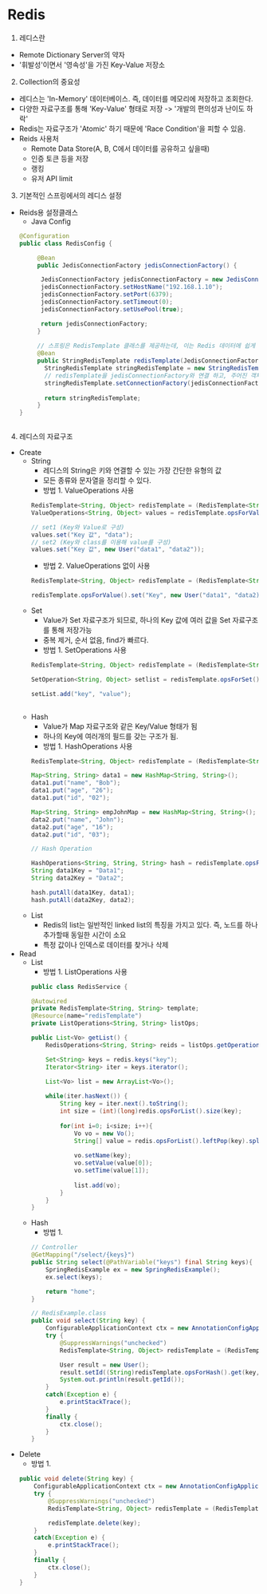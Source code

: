 # Redis

1. 레디스란
  - Remote Dictionary Server의 약자
  - '휘발성'이면서 '영속성'을 가진 Key-Value 저장소
  
2. Collection의 중요성
  - 레디스는 'In-Memory' 데이터베이스. 즉, 데이터를 메모리에 저장하고 조회한다.
  - 다양한 자료구조를 통해 'Key-Value' 형태로 저장 -> '개발의 편의성과 난이도 하락'
  - Redis는 자료구조가 'Atomic' 하기 때문에 'Race Condition'을 피할 수 있음.
  - Reids 사용처
  	- Remote Data Store(A, B, C에서 데이터를 공유하고 싶을때)
  	- 인증 토큰 등을 저장
	- 랭킹
	- 유저 API limit
	
 
3. 기본적인 스프링에서의 레디스 설정
  - Reids용 설정클래스
    - Java Config
    ```java
    @Configuration
    public class RedisConfig {

		 @Bean
		 public JedisConnectionFactory jedisConnectionFactory() {

		  JedisConnectionFactory jedisConnectionFactory = new JedisConnectionFactory();
		  jedisConnectionFactory.setHostName("192.168.1.10");
		  jedisConnectionFactory.setPort(6379);
		  jedisConnectionFactory.setTimeout(0);
		  jedisConnectionFactory.setUsePool(true);

		  return jedisConnectionFactory;
		 }
		 
		 // 스프링은 RedisTemplate 클래스를 제공하는데, 이는 Redis 데이터에 쉽게 접근하기 위한 코드를 제공합니다.
		 @Bean
		 public StringRedisTemplate redisTemplate(JedisConnectionFactory jedisConnectionFactory) {
		   StringRedisTemplate stringRedisTemplate = new StringRedisTemplate();
		   // redisTemplate을 jedisConnectionFactory와 연결 하고, 주어진 객체와 Redis 데이터간의 직렬화, 역직렬화를 자동으로 수행 
		   stringRedisTemplate.setConnectionFactory(jedisConnectionFactory);
		  
		   return stringRedisTemplate;
		 }
    }
  
4. 레디스의 자료구조
  - Create
	  - String
	    - 레디스의 String은 키와 연결할 수 있는 가장 간단한 유형의 값
	    - 모든 종류와 문자열을 정리할 수 있다.
	    - 방법 1. ValueOperations 사용
	    ```java
	    RedisTemplate<String, Object> redisTemplate = (RedisTemplate<String, Object>) ctx.getBean("redisTemplate");
	    ValueOperations<String, Object> values = redisTemplate.opsForValue();

	    // set1 (Key와 Value로 구성)
	    values.set("Key 값", "data");
	    // set2 (Key와 class를 이용해 value를 구성)
	    values.set("Key 값", new User("data1", "data2")); 
	    ```
	    - 방법 2. ValueOperations 없이 사용
	    ```java
	    RedisTemplate<String, Object> redisTemplate = (RedisTemplate<String, Object>) ctx.getBean("redisTemplate");

	    redisTemplate.opsForValue().set("Key", new User("data1", "data2));
	    ```
	  - Set
	    - Value가 Set 자료구조가 되므로, 하나의 Key 값에 여러 값을 Set 자료구조를 통해 저장가능
	    - 중복 제거, 순서 없음, find가 빠르다.
	    - 방법 1. SetOperations 사용
	    ```java
	    RedisTemplate<String, Object> redisTemplate = (RedisTemplate<String, Object>) ctx.getBean("redisTemplate");
	    
	    SetOperation<String, Object> setlist = redisTemplate.opsForSet();
	    
	    setList.add("key", "value");
	    	    
	    ```
	  - Hash
	    - Value가 Map 자료구조와 같은 Key/Value 형태가 됨
	    - 하나의 Key에 여러개의 필드를 갖는 구조가 됨.
	    - 방법 1. HashOperations 사용
	    ``` java
	    RedisTemplate<String, Object> redisTemplate = (RedisTemplate<String, Object>)ctx.getBean("redisTemplate");

	    Map<String, String> data1 = new HashMap<String, String>();
	    data1.put("name", "Bob");
	    data1.put("age", "26");
	    data1.put("id", "02");

	    Map<String, String> empJohnMap = new HashMap<String, String>();
	    data2.put("name", "John");
	    data2.put("age", "16");
	    data2.put("id", "03");

	    // Hash Operation

	    HashOperations<String, String, String> hash = redisTemplate.opsForHash();
	    String data1Key = "Data1";
	    String data2Key = "Data2";

	    hash.putAll(data1Key, data1);
	    hash.putAll(data2Key, data2);
	    ```
	  - List
	    - Redis의 list는 일반적인 linked list의 특징을 가지고 있다. 즉, 노드를 하나 추가할때 동일한 시간이 소요
	    - 특정 값이나 인덱스로 데이터를 찾거나 삭제
  - Read	   
	  - List
	    - 방법 1. ListOperations 사용
	    ``` java
	    public class RedisService {

	    @Autowired
		private RedisTemplate<String, String> template;
		@Resource(name="redisTemplate")
		private ListOperations<String, String> listOps;

		public List<Vo> getList() {
			RedisOperations<String, String> reids = listOps.getOperations();

			Set<String> keys = redis.keys("key");
			Iterator<String> iter = keys.iterator();

			List<Vo> list = new ArrayList<Vo>();
			
			while(iter.hasNext()) {
				String key = iter.next().toString();
				int size = (int)(long)redis.opsForList().size(key);
				
				for(int i=0; i<size; i++){
					Vo vo = new Vo();
					String[] value = redis.opsForList().leftPop(key).split("_");
					
					vo.setName(key);
					vo.setValue(value[0]);
					vo.setTime(value[1]);
					
					list.add(vo);
				}
			}
		}
	    ```
	  - Hash
	  	- 방법 1. 
		``` java
		// Controller
	   	@GetMapping("/select/{keys}")
		public String select(@PathVariable("keys") final String keys){
			SpringRedisExample ex = new SpringRedisExample();
			ex.select(keys);

			return "home";
		}
		```
		``` java
		// RedisExample.class
		public void select(String key) {
			ConfigurableApplicationContext ctx = new AnnotationConfigApplicationContext(SpringRedisConfig.class);
			try {
				@SuppressWarnings("unchecked")
				RedisTemplate<String, Object> redisTemplate = (RedisTemplate<String, Object>)ctx.getBean("redisTemplate");

				User result = new User();
				result.setId((String)redisTemplate.opsForHash().get(key, "name"));
				System.out.println(result.getId());
			}
			catch(Exception e) {
				e.printStackTrace();
			}
			finally {
				ctx.close();
			}
		}
  - Delete
  	- 방법 1.
	``` java
	public void delete(String key) {
		ConfigurableApplicationContext ctx = new AnnotationConfigApplicationContext(SpringRedisConfig.class);
		try {
			@SuppressWarnings("unchecked")
			RedisTemplate<String, Object> redisTemplate = (RedisTemplate<String, Object>)ctx.getBean("redisTemplate");

			redisTemplate.delete(key);
		}
		catch(Exception e) {
			e.printStackTrace();
		}
		finally {
			ctx.close();
		}
	}
	```
		
		
		
